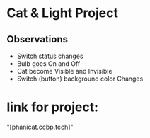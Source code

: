 # Cat & Light Project

## Observations

- Switch status changes
- Bulb goes On and Off
- Cat become Visible and Invisible
- Switch (button) background color Changes
# link for project: 
"[phanicat.ccbp.tech]"
